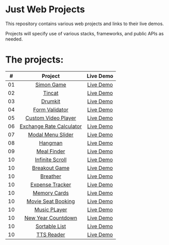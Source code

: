 # Just Web Projects

This repository contains various web projects and links to their live demos.

Projects will specify use of various stacks, frameworks, and public APIs as needed.

# The projects:

|  #  |                                             Project                                              |                                  Live Demo                                   |
| :-: | :----------------------------------------------------------------------------------------------: | :--------------------------------------------------------------------------: |
| 01  |          [Simon Game](https://github.com/rPhase/justwebprojects/tree/master/simon-game)          |      [Live Demo](https://rphase.github.io/justwebprojects/simon-game/)       |
| 02  |              [Tincat](https://github.com/rPhase/justwebprojects/tree/master/tincat)              |        [Live Demo](https://rphase.github.io/justwebprojects/tincat/)         |
| 03  |             [Drumkit](https://github.com/rPhase/justwebprojects/tree/master/drumkit)             |        [Live Demo](https://rphase.github.io/justwebprojects/drumkit/)        |
| 04  |      [Form Validator](https://github.com/rPhase/justwebprojects/tree/master/form-validator)      |    [Live Demo](https://rphase.github.io/justwebprojects/form-validator/)     |
| 05  | [Custom Video Player](https://github.com/rPhase/justwebprojects/tree/master/custom-video-player) |  [Live Demo](https://rphase.github.io/justwebprojects/custom-video-player/)  |
| 06  | [Exchange Rate Calculator](https://github.com/rPhase/justwebprojects/tree/master/exchange-rate)  |     [Live Demo](https://rphase.github.io/justwebprojects/exchange-rate/)     |
| 07  |   [Modal Menu Slider](https://github.com/rPhase/justwebprojects/tree/master/modal-menu-slider)   |   [Live Demo](https://rphase.github.io/justwebprojects/modal-menu-slider/)   |
| 08  |             [Hangman](https://github.com/rPhase/justwebprojects/tree/master/hangman)             |        [Live Demo](https://rphase.github.io/justwebprojects/hangman/)        |
| 09  |         [Meal Finder](https://github.com/rPhase/justwebprojects/tree/master/meal-finder)         |      [Live Demo](https://rphase.github.io/justwebprojects/meal-finder/)      |
| 10  |     [Infinite Scroll](https://github.com/rPhase/justwebprojects/tree/master/infinite-scroll)     |    [Live Demo](https://rphase.github.io/justwebprojects/infinite-scroll/)    |
| 10  |       [Breakout Game](https://github.com/rPhase/justwebprojects/tree/master/breakout-game)       |     [Live Demo](https://rphase.github.io/justwebprojects/breakout-game/)     |
| 10  |            [Breather](https://github.com/rPhase/justwebprojects/tree/master/breather)            |       [Live Demo](https://rphase.github.io/justwebprojects/breather/)        |
| 10  |     [Expense Tracker](https://github.com/rPhase/justwebprojects/tree/master/expense-tracker)     |    [Live Demo](https://rphase.github.io/justwebprojects/expense-tracker/)    |
| 10  |        [Memory Cards](https://github.com/rPhase/justwebprojects/tree/master/memory-cards)        |     [Live Demo](https://rphase.github.io/justwebprojects/memory-cards/)      |
| 10  |  [Movie Seat Booking](https://github.com/rPhase/justwebprojects/tree/master/movie-seat-booking)  |  [Live Demo](https://rphase.github.io/justwebprojects/movie-seat-booking/)   |
| 10  |        [Music PLayer](https://github.com/rPhase/justwebprojects/tree/master/music-player)        |     [Live Demo](https://rphase.github.io/justwebprojects/music-player/)      |
| 10  |  [New Year Countdown](https://github.com/rPhase/justwebprojects/tree/master/new-year-countdown)  |  [Live Demo](https://rphase.github.io/justwebprojects/new-year-countdown/)   |
| 10  |       [Sortable List](https://github.com/rPhase/justwebprojects/tree/master/sortable-list)       |     [Live Demo](https://rphase.github.io/justwebprojects/sortable-list/)     |
| 10  |    [TTS Reader](https://github.com/rPhase/justwebprojects/tree/master/text-to-speech-reader)     | [Live Demo](https://rphase.github.io/justwebprojects/text-to-speech-reader/) |
